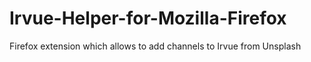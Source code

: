 # Irvue-Helper-for-Mozilla-Firefox
Firefox extension which allows to add channels to Irvue from Unsplash
